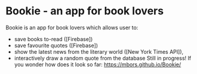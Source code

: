 # Bookie - an app for book lovers
Bookie is an app for book lovers which allows user to: 
* save books to-read ([Firebase])
* save favourite quotes ([Firebase])
* show the latest news from the literary world ([New York Times API]),
* interactively draw a random quote from the database 
Still in progress! If you wonder how does it look so far: https://mbors.github.io/Bookie/